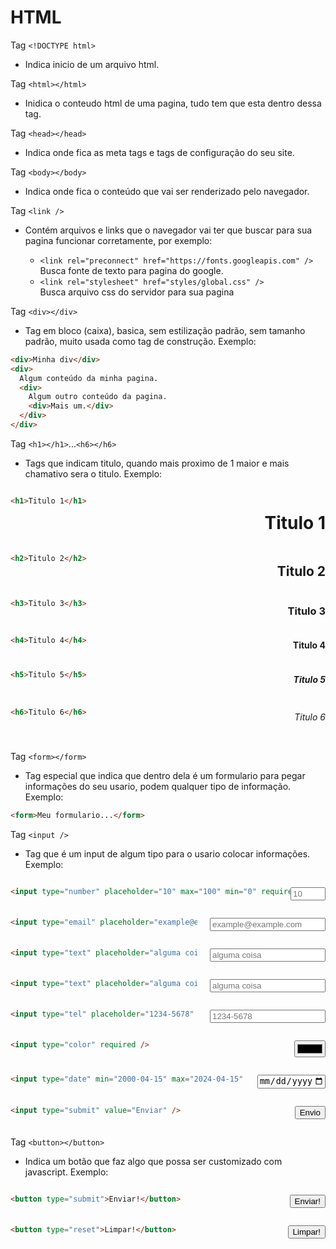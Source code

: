 # HTML

Tag `<!DOCTYPE html>`

- Indica inicio de um arquivo html.

Tag `<html></html>`

- Inidica o conteudo html de uma pagina, tudo tem que esta dentro dessa tag.

Tag `<head></head>`

- Indica onde fica as meta tags e tags de configuração do seu site.

Tag `<body></body>`

- Indica onde fica o conteúdo que vai ser renderizado pelo navegador.

Tag `<link />`

- Contém arquivos e links que o navegador vai ter que buscar para sua pagina funcionar corretamente, por exemplo:

  - `<link rel="preconnect" href="https://fonts.googleapis.com" />` <br> Busca fonte de texto para pagina do google.
  - `<link rel="stylesheet" href="styles/global.css" />` <br> Busca arquivo css do servidor para sua pagina

Tag `<div></div>`

- Tag em bloco (caixa), basica, sem estilização padrão, sem tamanho padrão, muito usada como tag de construção. Exemplo:

```html
<div>Minha div</div>
<div>
  Algum conteúdo da minha pagina.
  <div>
    Algum outro conteúdo da pagina.
    <div>Mais um.</div>
  </div>
</div>
```

Tag `<h1></h1>`...`<h6></h6>`

- Tags que indicam titulo, quando mais proximo de 1 maior e mais chamativo sera o titulo. Exemplo:

<div style="display: flex; justify-content: space-between">

```html
<h1>Titulo 1</h1>
```

<h1>Titulo 1</h1>

</div>

<div style="display: flex; justify-content: space-between">

```html
<h2>Titulo 2</h2>
```

<h2>Titulo 2</h2>
</div>

<div style="display: flex; justify-content: space-between">

```html
<h3>Titulo 3</h3>
```

<h3>Titulo 3</h3>
</div>

<div style="display: flex; justify-content: space-between">

```html
<h4>Titulo 4</h4>
```

<h4>Titulo 4</h4>
</div>

<div style="display: flex; justify-content: space-between">

```html
<h5>Titulo 5</h5>
```

<h5>Titulo 5</h5>
</div>

<div style="display: flex; justify-content: space-between">

```html
<h6>Titulo 6</h6>
```

<h6>Titulo 6</h6>
</div>

Tag `<form></form>`

- Tag especial que indica que dentro dela é um formulario para pegar informações do seu usario, podem qualquer tipo de informação. Exemplo:

```html
<form>Meu formulario...</form>
```

Tag `<input />`

- Tag que é um input de algum tipo para o usario colocar informações. Exemplo:

<div style="display: flex; justify-content: space-between">

```html
<input type="number" placeholder="10" max="100" min="0" required />
```

<input type="number"
  placeholder=10
  max=10
  min=0
  required/>

</div>
<div style="display: flex; justify-content: space-between; gap: 4%">

```html
<input type="email" placeholder="example@example.com" required />
```

<input type="email"
  placeholder="example@example.com"
  required/>

</div>
<div style="display: flex; justify-content: space-between; gap: 4%">

```html
<input type="text" placeholder="alguma coisa" required />
```

<input type="text"
  placeholder="alguma coisa"
  required/>

</div>
<div style="display: flex; justify-content: space-between; gap: 4%">

```html
<input type="text" placeholder="alguma coisa" required />
```

<input type="text"
  placeholder="alguma coisa"
  required/>

</div>
<div style="display: flex; justify-content: space-between; gap: 4%">

```html
<input type="tel" placeholder="1234-5678" required />
```

<input type="tel"
  placeholder="1234-5678"
  required/>

</div>
<div style="display: flex; justify-content: space-between; gap: 4%">

```html
<input type="color" required />
```

<input
    type="color"
    required
/>

</div>
<div style="display: flex; justify-content: space-between; gap: 4%">

```html
<input type="date" min="2000-04-15" max="2024-04-15" required />
```

<input
    type="date"
    min="2000-04-15"
    max="2024-04-15"
    required
/>

</div>
<div style="display: flex; justify-content: space-between; gap: 4%">

```html
<input type="submit" value="Enviar" />
```

<input
  type="submit"
  value="Envio"
/>

</div>

Tag `<button></button>`

- Indica um botão que faz algo que possa ser customizado com javascript. Exemplo:

<div style="display: flex; justify-content: space-between; gap: 4%">

```html
<button type="submit">Enviar!</button>
```

<button type="submit">Enviar!</button>

</div>
<div style="display: flex; justify-content: space-between; gap: 4%">

```html
<button type="reset">Limpar!</button>
```

<button type="reset">Limpar!</button>

</div>
